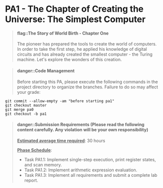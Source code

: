 <!-- # PA1 - 开天辟地的篇章: 最简单的计算机 -->

# PA1 - The Chapter of Creating the Universe: The Simplest Computer

<!-- > #### flag::世界诞生的故事 - 第一章
> 先驱已经准备好了创造计算机世界的工具.
> 为了迈出第一步, 他运用了一些数字电路的知识, 就已经创造出了一个最小的计算机 -- 图灵机.
> 让我们来看看其中的奥妙. -->

> #### flag::The Story of World Birth - Chapter One
> The pioneer has prepared the tools to create the world of computers. In order to take the first step, he applied his knowledge of digital circuits and has already created the smallest computer - the Turing machine. Let's explore the wonders of this creation.

<!-- > #### danger::代码管理
> 在进行本PA前, 请在工程目录下执行以下命令进行分支整理, 否则将影响你的成绩: -->

> #### danger::Code Management
> Before starting this PA, please execute the following commands in the project directory to organize the branches. Failure to do so may affect your grade:
```
git commit --allow-empty -am "before starting pa1"
git checkout master
git merge pa0
git checkout -b pa1
```

<!-- > #### danger::提交要求(请认真阅读以下内容, 若有违反, 后果自负)
> 预计平均耗时</u>**: 30小时
>
> **<u>阶段性安排</u>**:
> * task PA1.1: 实现单步执行, 打印寄存器状态, 扫描内存
> * task PA1.2: 实现算术表达式求值
> * task PA1.3: 实现所有要求, 提交完整的实验报告 -->

> #### danger::Submission Requirements (Please read the following content carefully. Any violation will be your own responsibility)
> **<u>Estimated average time required</u>**: 30 hours
>
> **<u>Phase Schedule</u>**:
> * Task PA1.1: Implement single-step execution, print register states, and scan memory.
> * Task PA1.2: Implement arithmetic expression evaluation.
> * Task PA1.3: Implement all requirements and submit a complete lab report.